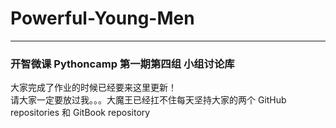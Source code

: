 # Powerful-Young-Men
----

### 开智微课 Pythoncamp 第一期第四组 小组讨论库

大家完成了作业的时候已经要来这里更新！  
请大家一定要放过我。。。大魔王已经扛不住每天坚持大家的两个 GitHub repositories 和 GitBook repository 